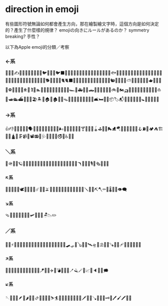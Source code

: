 # direction in emoji

有些圖形符號無論如何都會產生方向，那在繪製繪文字時，這個方向是如何決定的？產生了什麼樣的規律？
emojiの向きにルールがあるのか？
symmetry breaking? 手性？

以下為Apple emoji的分類／考察

### ←系
🤏💪🦾✍️🧠🧒👦🧑🧏🐒🐔🐧🐦🐤🪿🦆🐦‍⬛🦅🦇🐺🐗🐴🦄🐜🦟🦗🐢🐍🦖🦕🦐🐡🐠🐟🐬🐳🐋🦈🦭🐊🐅🐆🦓🦍🦣🐘🦛🦏🐪🐫🦒🦘🦬🐃🐂🐄🫏🐎🐖🐏🐑🦙🐐🦌🐕🐩🦮🐕‍🦺🐈🐈‍⬛🐓🦃🦤🦜🦢🦩🦝🦨🦡🦫🦥🐁🐀🐿️🦔🐉🐦‍🔥⛅️🌊🥯🍞🍝🍜🍰🫖🍺🥡🎱🥊⚽️🏀🥌🎿🤸⛹️🤺🏌️🏇🏊🚣🚵🚴🎷🎲🚗🚕🚙🚌🚎🏎️🚓🚑🚒🚐🛻🚚🚛🚜🦽🦼🛴🚲🛵🏍️🛺🚨🚃🚋🚞🚝🚄🚅🚈🚂🚁⛵️🚤🛥️🛳️⛴️🚢🗿🎠🏖️🏝️🌋🏠🏡🏚️🏬🏣🪤🧱🧯🔫🚬🧺🚽🚰🛁🛀🛋️🛏️🛌🛒📦🏷️📬🚷🚯🚳🚱🛂🛃🚼🚮🎦🔂📣📢

### →系
👍👎🤌🫳🫴🦵🦿🗣️👶👧🫄🤦💇🦉🐌🌾🥀🌬️💨🍯🫗🧃🥤🥂🍸🍹🧉🥣🪀⛳️🎣🤿🛼⛸️🪂🤾🤽🎪🚉🛫🛬🪝⛽️🚥🏕️⛺️🏗️🏤🕌🛕📲🗜️📹🎥📽️📻📿🩺🧴🧸🎏📯🚭🚸♿️📶🚩


### ＼系
🤙🪖🌂🐚🪐🍐🍊🍋🍋‍🟩🍉🍇🍓🍈🍒🍍🍆🥔🍠🍖🌭🍣🥟🍬🪃🚡🚠📞🎙️💊🗞️📎📏🚫

#### ↖︎系
👏🙋🕺🐝🐛🕊️🐇🐾💐💫☄️🍌🌽🫒🧅🍳🌯🍢🍡🍭🍫🌰🍾🥄🗽🔌🪛🔧🔨⛏️🪓⚰️🔭🌡️🎈🎐👁️‍🗨️

#### ↘︎系
🩴👠👞👟🥾🍗🍕🛝🛩️💺🔩🔪🪑📉✏️


### ／系
💍🌙⚡️🌈🫛🥬🥒🫚🥐🥖🦴🧈🥓🥩🥙🦪🥜🏈🏉🥏🎽🛹🛷🎸🪕🎻🧩🛰️🛸🛶⛱️🧭💸🪚⛓️‍💥🩹🧬🧼🧽🔖🧷🔗

#### ↗︎系
🧑‍🍼💅🤳💃🦑🌿🥦🍼🏓🏸🥍🪁🏹🎤✈️🚀💣🧨💉🧪🪥🪒🪄🎉📈💤🔈💬💭🗯️

#### ↙︎系
🪡🧦🧢🦂🪶🥑🌶️🥕🌮🫔🥢🏒🏑🏏⛷️🏄🎺🪈🎯🦯🩼🎢🌠🔦🗡️🔬🧹🪠🚿🪮🔑🗝️📌🖊️🖌️🖍️📝🔏